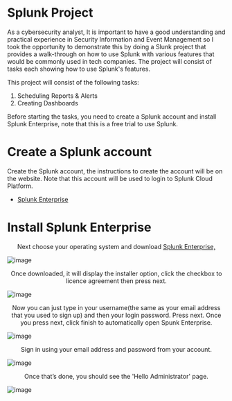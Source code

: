 <b><h1>Splunk Project</h1></b>

As a cybersecurity analyst, It is important to have a good understanding and practical experience in Security Information and Event Management so I took the opportunity to demonstrate this by doing a Slunk project that provides a walk-through on how to use Splunk with various features that would be commonly used in tech companies. The project will consist of tasks each showing how to use Splunk's features.

This project will consist of the following tasks:

<ol>
  <li>Scheduling Reports & Alerts</li>
  <li>Creating Dashboards</li>
</ol>

Before starting the tasks, you need to create a Splunk account and install Splunk Enterprise, note that this is a free trial to use Splunk.


<b><h1>Create a Splunk account</h1></b>

<p>Create the Splunk account, the instructions to create the account will be on the website. Note that this account will be used to login to Splunk Cloud Platform.</p>

<ul>
  <li> <a href="https://www.splunk.com/en_us/download/splunk-enterprise.html">Splunk Enterprise</li></a>
</ul>

<b><h1>Install Splunk Enterprise</h1></b>

<p align="center">Next choose your operating system and download <a href="https://www.splunk.com/en_us/download/splunk-enterprise.html"> Splunk Enterprise, </a></p>

![image](https://github.com/user-attachments/assets/4652724f-6726-428d-ba3b-fe777df0bce4)


<p align="center">Once downloaded, it will display the installer option, click the checkbox to licence agreement then press next.</p>

![image](https://github.com/user-attachments/assets/adaed98a-459d-4194-b105-133dbfed2054)

<p align="center">Now you can just type in your username(the same as your email address that you used to sign up) and then your login password. Press next. Once you press next, click finish to automatically open Spunk Enterprise.</p> 

![image](https://github.com/user-attachments/assets/862074f4-3ece-4024-b4c8-fcc1885a5894)



<p align="center">Sign in using your email address and password from your account.</p>

![image](https://github.com/user-attachments/assets/7508a537-ae3b-4680-8f5f-9c46f84e5f18)

<p align="center">Once that’s done, you should see the 'Hello Administrator' page.</p>

![image](https://github.com/user-attachments/assets/c5714662-42bf-4741-89d9-61402fde0070)

